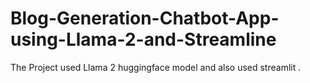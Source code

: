 # Blog-Generation-Chatbot-App-using-Llama-2-and-Streamline

The Project used Llama 2 huggingface model and also used streamlit .
